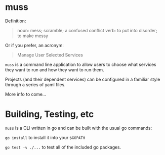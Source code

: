 # muss

Definition:

> noun: mess; scramble; a confused conflict
> verb: to put into disorder; to make messy

Or if you prefer, an acronym:

> Manage User Selected Services

`muss` is a command line application to allow users to choose what services
they want to run and how they want to run them.

Projects (and their dependent services) can be configured
in a familiar style through a series of yaml files.

More info to come...

# Building, Testing, etc

`muss` is a CLI written in go and can be built with the usual go commands:

`go install` to install it into your `$GOPATH`

`go test -v ./...` to test all of the included go packages.
